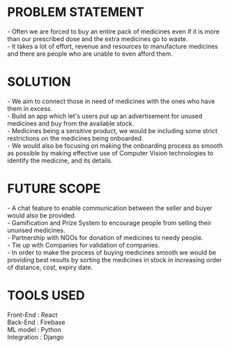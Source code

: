 <h1>PROBLEM STATEMENT</h1>
- Often we are forced to buy an entire pack of medicines even if it is more than our prescribed dose and the extra medicines go to waste.
<br/>- It takes a lot of effort, revenue and resources to manufacture medicines and there are people who are unable to even afford them.

<br/>
<h1>SOLUTION</h1>
- We aim to connect those in need of medicines with the ones who have them in excess. 
<br/>- Build an app which let's users put up an advertisement for unused medicines and buy from the available stock. 
<br/>- Medicines being a sensitive product, we would be including some strict restrictions on the medicines being onboarded. 
<br/>- We would also be focusing on making the onboarding process as smooth as possible by making effective use of Computer Vision technologies to identify the medicine, and its details. 

<br/>
<h1> FUTURE SCOPE</h1>
- A chat feature to enable communication between the seller and buyer would also be provided. 
<br/>- Gamification and Prize System to encourage people from selling their ununsed medicines.
</br>- Partnership with NGOs for donation of medicines to needy people.
</br>- Tie up with Companies for validation of companies. 
<br/>- In order to make the process of buying medicines smooth we would be providing best results by sorting the medicines in stock in increasing order of distance, cost, expiry date. 

</br>
<h1> TOOLS USED </h1>
Front-End : React<br/>
Back-End : Firebase<br/>
ML model : Python<br/>
Integration : Django<br/>
